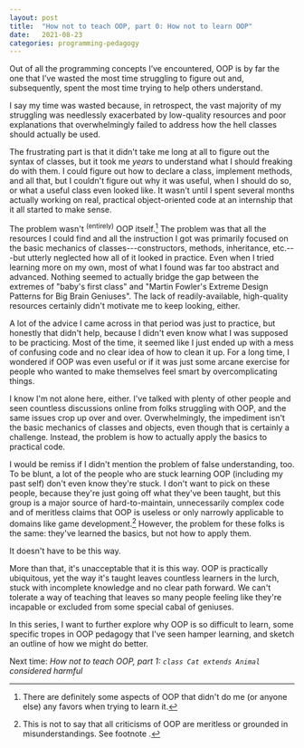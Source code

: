 ```yaml
---
layout: post
title:  "How not to teach OOP, part 0: How not to learn OOP"
date:   2021-08-23
categories: programming-pedagogy
---
```



Out of all the programming concepts I’ve encountered, OOP is by far the one that
I’ve wasted the most time struggling to figure out and, subsequently, spent the
most time trying to help others understand.

I say my time was wasted because, in retrospect, the vast majority of my
struggling was needlessly exacerbated by low-quality resources and poor
explanations that overwhelmingly failed to address how the hell classes should
actually be used. 

The frustrating part is that it didn't take me long at all to figure out the
syntax of classes, but it took me _years_ to understand what I should freaking
do with them. I could figure out how to declare a class, implement methods, and
all that, but I couldn't figure out why it was useful, when I should do so, or
what a useful class even looked like. It wasn't until I spent several months
actually working on real, practical object-oriented code at an internship that
it all started to make sense.

The problem wasn't <sup>(entirely)</sup> OOP itself.[^problems] The problem was
that all the resources I could find and all the instruction I got was primarily
focused on the basic mechanics of classes---constructors, methods, inheritance,
etc.---but utterly neglected how all of it looked in practice. Even when I tried
learning more on my own, most of what I found was far too abstract and advanced.
Nothing seemed to actually bridge the gap between the extremes of "baby's first
class" and "Martin Fowler's Extreme Design Patterns for Big Brain Geniuses". The
lack of readily-available, high-quality resources certainly didn't motivate me
to keep looking, either.

A lot of the advice I came across in that period was just to practice, but
honestly that didn't help, because I didn't even know what I was supposed to be
practicing. Most of the time, it seemed like I just ended up with a mess of
confusing code and no clear idea of how to clean it up. For a long time, I
wondered if OOP was even useful or if it was just some arcane exercise for
people who wanted to make themselves feel smart by overcomplicating things.

I know I'm not alone here, either. I've talked with plenty of other people and
seen countless discussions online from folks struggling with OOP, and the same
issues crop up over and over. Overwhelmingly, the impediment isn't the basic
mechanics of classes and objects, even though that is certainly a challenge.
Instead, the problem is how to actually apply the basics to practical code.

I would be remiss if I didn't mention the problem of false understanding, too.
To be blunt, a lot of the people who are stuck learning OOP (including my past
self) don't even know they're stuck. I don't want to pick on these people,
because they're just going off what they've been taught, but this group is a
major source of hard-to-maintain, unnecessarily complex code and of meritless
claims that OOP is useless or only narrowly applicable to domains like game
development.[^useless] However, the problem for these folks is the same: they've
learned the basics, but not how to apply them.

It doesn't have to be this way.

More than that, it's unacceptable that it is this way. OOP is practically
ubiquitous, yet the way it's taught leaves countless learners in the lurch,
stuck with incomplete knowledge and no clear path forward. We can't tolerate a
way of teaching that leaves so many people feeling like they're incapable or
excluded from some special cabal of geniuses.

In this series, I want to further explore why OOP is so difficult to learn, some
specific tropes in OOP pedagogy that I've seen hamper learning, and sketch an
outline of how we might do better.

Next time: _How not to teach OOP, part 1: `class Cat extends Animal` considered harmful_


[^problems]:
    There are definitely some aspects of OOP that didn't do me (or anyone else)
    any favors when trying to learn it.

[^useless]:
    This is not to say that all criticisms of OOP are meritless or grounded in
    misunderstandings. See footnote [^problems].